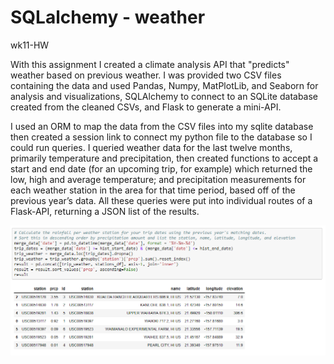# SQLalchemy - weather
wk11-HW

With this assignment I created a climate analysis API that "predicts" weather based on previous weather. I was provided two CSV files containing the data and used Pandas, Numpy, MatPlotLib, and Seaborn for analysis and visualizations, SQLAlchemy to connect to an SQLite database created from the cleaned CSVs, and Flask to generate a mini-API.

I used an ORM to map the data from the CSV files into my sqlite database then created a session link to connect my python file to the database so I could run queries. I queried weather data for the last twelve months, primarily temperature and precipitation, then created functions to accept a start and end date (for an upcoming trip, for example) which returned the low, high and average temperature; and precipitation measurements for each weather station in the area for that time period, based off of the previous year’s data. All these queries were put into individual routes of a Flask-API, returning a JSON list of the results.

![rain in HI](hawaii_rainStation.png?raw=true "Optional Title")
